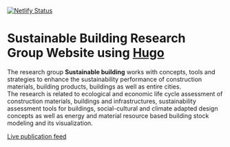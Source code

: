 [![Netlify Status](https://api.netlify.com/api/v1/badges/1862fcac-06ca-4df3-a311-0ead34a6bbb4/deploy-status)](https://app.netlify.com/sites/sustainable-building/deploys)
# Sustainable Building  Research Group Website using [Hugo](https://github.com/gohugoio/hugo)

The research group **Sustainable building** works with concepts, tools and strategies to 
enhance the sustainability performance of construction materials, building products, 
buildings as well as entire cities.  
The research is related to ecological and economic
life cycle assessment of construction materials, buildings and infrastructures, 
sustainability assessment tools for buildings, social-cultural and climate adapted 
design concepts as well as energy and material resource based building stock modeling 
and its visualization. 

[Live publication feed](https://swepub.kb.se/atom.jsp?q=(WFRF%3a(Holger+Wallbaum+1967)+OR+WFRF%3a(Yutaka+Goto+1984)+OR+WFRF%3a(Sjouke+Beemsterboer+1984)+OR+WFRF%3a(Melina+Forooraghi+1989)+OR+WFRF%3a(Toivo+S%c3%a4w%c3%a9n+1993)+OR+WFRF%3a(Xinyue+Wang+1994)+OR+WFRF%3a(Divia+Jimenez+Encarnacion+1989)+OR+WFRF%3a(Alexander+Hollberg+1985)+OR+WFRF%3a(Leonardo+Rosado+1975)+OR+WFRF%3a(Shea+Hagy+1982)+OR+WFRF%3a(%c3%96sterbring+Magnus+1986)+OR+WFRF%3a(Quan+Jin+1983)+OR+WFRF%3a(Sanjay+Somanath+1994)+OR+WFRF%3a(Claudio+N%c3%a4geli+1987)+OR+WFRF%3a(York+Ostermeyer+1976))&name=SwePub+bevakning+%27(WFRF%3a(Holger+Wallbaum+1967)+OR+WFRF%3a(Yutaka+Goto+1984)+OR+WFRF%3a(Sjouke+Beemsterboer+1984)+OR+WFRF%3a(Melina+Forooraghi+1989)+OR+WFRF%3a(Toivo+S%c3%a4w%c3%a9n+1993)+OR+WFRF%3a(Xinyue+Wang+1994)+OR+WFRF%3a(Divia+Jimenez+Encarnacion+1989)+OR+WFRF%3a(Alexander+Hollberg+1985)+OR+WFRF%3a(Leonardo+Rosado+1975)+OR+WFRF%3a(Shea+Hagy+1982)+OR+WFRF%3a(%c3%96sterbring+Magnus+1986)+OR+WFRF%3a(Quan+Jin+1983)+OR+WFRF%3a(Sanjay+Somanath+1994)+OR+WFRF%3a(Claudio+N%c3%a4geli+1987)+OR+WFRF%3a(York+Ostermeyer+1976))%27&order_by=rank2&format=RIS)
